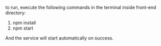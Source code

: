 to run, execute the following commands in the terminal inside front-end directory:

1. npm install
2. npm start

And the service will start automatically on success.